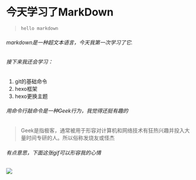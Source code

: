 # 今天学习了MarkDown
> `hello markdown`
###### markdown是一种超文本语言，今天我第一次学习了它.
###### 接下来我还会学习：
 1. git的基础命令 
 2. hexo框架
 3. hexo更换主题
 ###### 用命令行敲命令是一种Geek行为，我觉得还挺有趣的
 > Geek是指极客，通常被用于形容对计算机和网络技术有狂热兴趣并投入大量时间专研的人。所以俗称发烧友或怪杰
 ###### 有点意思，下面这张gif可以形容我的心情
 ![](ttps://qgt-style.oss-cn-hangzhou.aliyuncs.com/newcoursep4/g1/g1-2-2/tenor.gif)
